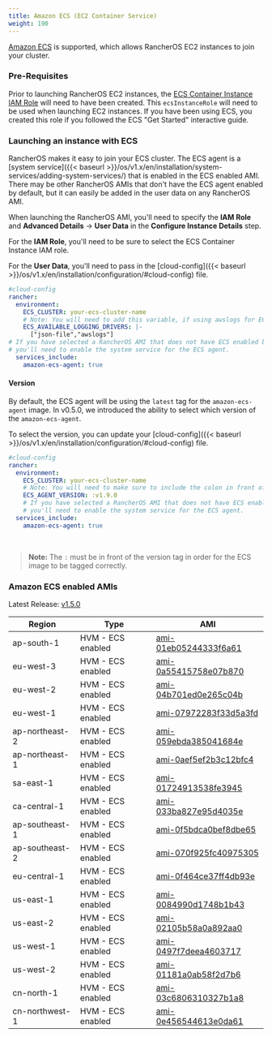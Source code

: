 ```yaml
---
title: Amazon ECS (EC2 Container Service)
weight: 190
---
```


[Amazon ECS](https://aws.amazon.com/ecs/) is supported, which allows RancherOS EC2 instances to join your cluster.

### Pre-Requisites

Prior to launching RancherOS EC2 instances, the [ECS Container Instance IAM Role](http://docs.aws.amazon.com/AmazonECS/latest/developerguide/instance_IAM_role.html) will need to have been created. This `ecsInstanceRole` will need to be used when launching EC2 instances. If you have been using ECS, you created this role if you followed the ECS "Get Started" interactive guide.

### Launching an instance with ECS

RancherOS makes it easy to join your ECS cluster. The ECS agent is a [system service]({{< baseurl >}}/os/v1.x/en/installation/system-services/adding-system-services/) that is enabled in the ECS enabled AMI. There may be other RancherOS AMIs that don't have the ECS agent enabled by default, but it can easily be added in the user data on any RancherOS AMI.

When launching the RancherOS AMI, you'll need to specify the **IAM Role** and **Advanced Details** -> **User Data** in the **Configure Instance Details** step.

For the **IAM Role**, you'll need to be sure to select the ECS Container Instance IAM role.

For the **User Data**, you'll need to pass in the [cloud-config]({{< baseurl >}}/os/v1.x/en/installation/configuration/#cloud-config) file.

```yaml
#cloud-config
rancher:
  environment:
    ECS_CLUSTER: your-ecs-cluster-name
    # Note: You will need to add this variable, if using awslogs for ECS task.
    ECS_AVAILABLE_LOGGING_DRIVERS: |-
      ["json-file","awslogs"]
# If you have selected a RancherOS AMI that does not have ECS enabled by default,
# you'll need to enable the system service for the ECS agent.
  services_include:
    amazon-ecs-agent: true
```

#### Version

By default, the ECS agent will be using the `latest` tag for the `amazon-ecs-agent` image. In v0.5.0, we introduced the ability to select which version of the `amazon-ecs-agent`.

To select the version, you can update your [cloud-config]({{< baseurl >}}/os/v1.x/en/installation/configuration/#cloud-config) file.

```yaml
#cloud-config
rancher:
  environment:
    ECS_CLUSTER: your-ecs-cluster-name
    # Note: You will need to make sure to include the colon in front of the version.
    ECS_AGENT_VERSION: :v1.9.0
    # If you have selected a RancherOS AMI that does not have ECS enabled by default,
    # you'll need to enable the system service for the ECS agent.
  services_include:
    amazon-ecs-agent: true
```

<br>

> **Note:** The `:` must be in front of the version tag in order for the ECS image to be tagged correctly.

### Amazon ECS enabled AMIs

Latest Release: [v1.5.0](https://github.com/rancher/os/releases/tag/v1.5.0)

Region | Type | AMI
---|--- | ---
ap-south-1 | HVM - ECS enabled | [ami-01eb05244333f6a61](https://ap-south-1.console.aws.amazon.com/ec2/home?region=ap-south-1#launchInstanceWizard:ami=ami-01eb05244333f6a61)
eu-west-3 | HVM - ECS enabled | [ami-0a55415758e07b870](https://eu-west-3.console.aws.amazon.com/ec2/home?region=eu-west-3#launchInstanceWizard:ami=ami-0a55415758e07b870)
eu-west-2 | HVM - ECS enabled | [ami-04b701ed0e265c04b](https://eu-west-2.console.aws.amazon.com/ec2/home?region=eu-west-2#launchInstanceWizard:ami=ami-04b701ed0e265c04b)
eu-west-1 | HVM - ECS enabled | [ami-07972283f33d5a3fd](https://eu-west-1.console.aws.amazon.com/ec2/home?region=eu-west-1#launchInstanceWizard:ami=ami-07972283f33d5a3fd)
ap-northeast-2 | HVM - ECS enabled | [ami-059ebda385041684e](https://ap-northeast-2.console.aws.amazon.com/ec2/home?region=ap-northeast-2#launchInstanceWizard:ami=ami-059ebda385041684e)
ap-northeast-1 | HVM - ECS enabled | [ami-0aef5ef2b3c12bfc4](https://ap-northeast-1.console.aws.amazon.com/ec2/home?region=ap-northeast-1#launchInstanceWizard:ami=ami-0aef5ef2b3c12bfc4)
sa-east-1 | HVM - ECS enabled | [ami-01724913538fe3945](https://sa-east-1.console.aws.amazon.com/ec2/home?region=sa-east-1#launchInstanceWizard:ami=ami-01724913538fe3945)
ca-central-1 | HVM - ECS enabled | [ami-033ba827e95d4035e](https://ca-central-1.console.aws.amazon.com/ec2/home?region=ca-central-1#launchInstanceWizard:ami=ami-033ba827e95d4035e)
ap-southeast-1 | HVM - ECS enabled | [ami-0f5bdca0bef8dbe65](https://ap-southeast-1.console.aws.amazon.com/ec2/home?region=ap-southeast-1#launchInstanceWizard:ami=ami-0f5bdca0bef8dbe65)
ap-southeast-2 | HVM - ECS enabled | [ami-070f925fc40975305](https://ap-southeast-2.console.aws.amazon.com/ec2/home?region=ap-southeast-2#launchInstanceWizard:ami=ami-070f925fc40975305)
eu-central-1 | HVM - ECS enabled | [ami-0f464ce37ff4db93e](https://eu-central-1.console.aws.amazon.com/ec2/home?region=eu-central-1#launchInstanceWizard:ami=ami-0f464ce37ff4db93e)
us-east-1 | HVM - ECS enabled | [ami-0084990d1748b1b43](https://us-east-1.console.aws.amazon.com/ec2/home?region=us-east-1#launchInstanceWizard:ami=ami-0084990d1748b1b43)
us-east-2 | HVM - ECS enabled | [ami-02105b58a0a892aa0](https://us-east-2.console.aws.amazon.com/ec2/home?region=us-east-2#launchInstanceWizard:ami=ami-02105b58a0a892aa0)
us-west-1 | HVM - ECS enabled | [ami-0497f7deea4603717](https://us-west-1.console.aws.amazon.com/ec2/home?region=us-west-1#launchInstanceWizard:ami=ami-0497f7deea4603717)
us-west-2 | HVM - ECS enabled | [ami-01181a0ab58f2d7b6](https://us-west-2.console.aws.amazon.com/ec2/home?region=us-west-2#launchInstanceWizard:ami=ami-01181a0ab58f2d7b6)
cn-north-1 | HVM - ECS enabled | [ami-03c6806310327b1a8](https://cn-north-1.console.amazonaws.cn/ec2/home?region=cn-north-1#launchInstanceWizard:ami=ami-03c6806310327b1a8)
cn-northwest-1 | HVM - ECS enabled | [ami-0e456544613e0da61](https://cn-northwest-1.console.amazonaws.cn/ec2/home?region=cn-northwest-1#launchInstanceWizard:ami=ami-0e456544613e0da61)

